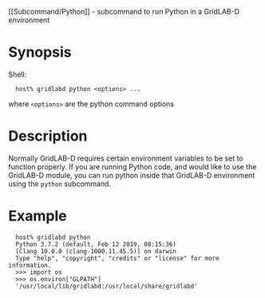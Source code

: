 [[Subcommand/Python]] - subcommand to run Python in a GridLAB-D environment

# Synopsis
Shell:
~~~
  host% gridlabd python <options> ...
~~~
where `<options>` are the python command options

# Description

Normally GridLAB-D requires certain environment variables to be set to function properly.  If you are running Python code, and would like to use the GridLAB-D module, you can run python inside that GridLAB-D environment using the `python` subcommand.

# Example
~~~
  host% gridlabd python
  Python 3.7.2 (default, Feb 12 2019, 08:15:36) 
  [Clang 10.0.0 (clang-1000.11.45.5)] on darwin
  Type "help", "copyright", "credits" or "license" for more information.
  >>> import os
  >>> os.environ["GLPATH"]
  '/usr/local/lib/gridlabd:/usr/local/share/gridlabd'
~~~
